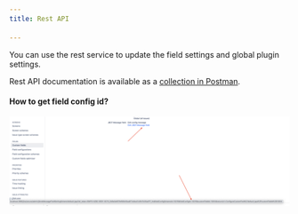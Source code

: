 ```yaml
---
title: Rest API

---
```


You can use the rest service to update the field settings and global plugin settings.

Rest API documentation is available as a [collection in Postman](https://documenter.getpostman.com/view/8684253/TVK5eMhG).


#### How to get field config id?

<a href="/uploads/message-field/get-field-config-id.png"><img src="/uploads/message-field/get-field-config-id.png" alt="plugin modules" width="600"/></a>

